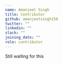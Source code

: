 ```yaml
---
name: Amanjeet Singh
title: Contributor
github: amanjeetsingh150
twitter: ""
linkedin: ""
slack: ""
joining_date: ""
role: contributor
---
```


Still waiting for this
